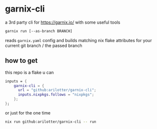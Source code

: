 # garnix-cli

a 3rd party cli for https://garnix.io/ with some useful tools

```bash
garnix run [--as-branch BRANCH]
```

reads `garnix.yaml` config and builds matching nix flake attributes for your current git branch / the passed branch

## how to get

this repo is a flake u can

```nix
inputs = {
    garnix-cli = {
      url = "github:arilotter/garnix-cli";
      inputs.nixpkgs.follows = "nixpkgs";
    };
};
```

or just for the one time

```bash
nix run github:arilotter/garnix-cli -- run
```
